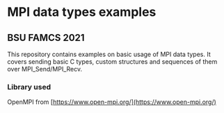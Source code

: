 # MPI data types examples
## BSU FAMCS 2021

This repository contains examples on basic usage of MPI data types.
It covers sending basic C types, custom structures and sequences of them over MPI_Send/MPI_Recv.

### Library used
OpenMPI from [https://www.open-mpi.org/](https://www.open-mpi.org/) 